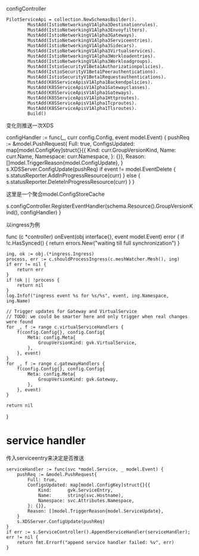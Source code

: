 configController

	PilotServiceApi = collection.NewSchemasBuilder().
			MustAdd(IstioNetworkingV1Alpha3Destinationrules).
			MustAdd(IstioNetworkingV1Alpha3Envoyfilters).
			MustAdd(IstioNetworkingV1Alpha3Gateways).
			MustAdd(IstioNetworkingV1Alpha3Serviceentries).
			MustAdd(IstioNetworkingV1Alpha3Sidecars).
			MustAdd(IstioNetworkingV1Alpha3Virtualservices).
			MustAdd(IstioNetworkingV1Alpha3Workloadentries).
			MustAdd(IstioNetworkingV1Alpha3Workloadgroups).
			MustAdd(IstioSecurityV1Beta1Authorizationpolicies).
			MustAdd(IstioSecurityV1Beta1Peerauthentications).
			MustAdd(IstioSecurityV1Beta1Requestauthentications).
			MustAdd(K8SServiceApisV1Alpha1Backendpolicies).
			MustAdd(K8SServiceApisV1Alpha1Gatewayclasses).
			MustAdd(K8SServiceApisV1Alpha1Gateways).
			MustAdd(K8SServiceApisV1Alpha1Httproutes).
			MustAdd(K8SServiceApisV1Alpha1Tcproutes).
			MustAdd(K8SServiceApisV1Alpha1Tlsroutes).
			Build()

变化则推送一次XDS


configHandler := func(_, curr config.Config, event model.Event) {
			pushReq := &model.PushRequest{
				Full: true,
				ConfigsUpdated: map[model.ConfigKey]struct{}{{
					Kind:      curr.GroupVersionKind,
					Name:      curr.Name,
					Namespace: curr.Namespace,
				}: {}},
				Reason: []model.TriggerReason{model.ConfigUpdate},
			}
			s.XDSServer.ConfigUpdate(pushReq)
			if event != model.EventDelete {
				s.statusReporter.AddInProgressResource(curr)
			} else {
				s.statusReporter.DeleteInProgressResource(curr)
			}
		}
		
这里是一个聚合model.ConfigStoreCache


s.configController.RegisterEventHandler(schema.Resource().GroupVersionKind(), configHandler)
		}
		
以ingress为例

func (c *controller) onEvent(obj interface{}, event model.Event) error {
	if !c.HasSynced() {
		return errors.New("waiting till full synchronization")
	}

	ing, ok := obj.(*ingress.Ingress)
	process, err := c.shouldProcessIngress(c.meshWatcher.Mesh(), ing)
	if err != nil {
		return err
	}
	if !ok || !process {
		return nil
	}
	log.Infof("ingress event %s for %s/%s", event, ing.Namespace, ing.Name)

	// Trigger updates for Gateway and VirtualService
	// TODO: we could be smarter here and only trigger when real changes were found
	for _, f := range c.virtualServiceHandlers {
		f(config.Config{}, config.Config{
			Meta: config.Meta{
				GroupVersionKind: gvk.VirtualService,
			},
		}, event)
	}
	for _, f := range c.gatewayHandlers {
		f(config.Config{}, config.Config{
			Meta: config.Meta{
				GroupVersionKind: gvk.Gateway,
			},
		}, event)
	}

	return nil
}


# service handler

传入serviceentry来决定是否推送


	serviceHandler := func(svc *model.Service, _ model.Event) {
		pushReq := &model.PushRequest{
			Full: true,
			ConfigsUpdated: map[model.ConfigKey]struct{}{{
				Kind:      gvk.ServiceEntry,
				Name:      string(svc.Hostname),
				Namespace: svc.Attributes.Namespace,
			}: {}},
			Reason: []model.TriggerReason{model.ServiceUpdate},
		}
		s.XDSServer.ConfigUpdate(pushReq)
	}
	if err := s.ServiceController().AppendServiceHandler(serviceHandler); err != nil {
		return fmt.Errorf("append service handler failed: %v", err)
	}